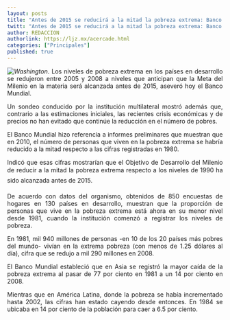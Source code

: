 ```yaml
---
layout: posts
title: "Antes de 2015 se reducirá a la mitad la pobreza extrema: Banco Mundial"
twitt: "Antes de 2015 se reducirá a la mitad la pobreza extrema: Banco Mundial"
author: REDACCION
authorlink: https://ljz.mx/acercade.html
categories: ["Principales"]
published: true
---
```

<div style="text-align: justify;">
  <p>
    <img src="images/stories/fotos_febrero/pobre.jpg" border="0" style="float: left;" /><em>Washington</em>. Los niveles de pobreza extrema en los países en desarrollo se redujeron entre 2005 y 2008 a niveles que anticipan que la Meta del Milenio en la materia será alcanzada antes de 2015, aseveró hoy el Banco Mundial.
  </p>
  
  <p>
    Un sondeo conducido por la institución multilateral mostró además que, contrario a las estimaciones iniciales, las recientes crisis económicas y de precios no han evitado que continúe la reducción en el número de pobres.
  </p>
  
  <p>
    El Banco Mundial hizo referencia a informes preliminares que muestran que en 2010, el número de personas que viven en la pobreza extrema se habría reducido a la mitad respecto a las cifras registradas en 1980.
  </p>
  
  <p>
    Indicó que esas cifras mostrarían que el Objetivo de Desarrollo del Milenio de reducir a la mitad la pobreza extrema respecto a los niveles de 1990 ha sido alcanzada antes de 2015.
  </p>
  
  <p>
    De acuerdo con datos del organismo, obtenidos de 850 encuestas de hogares en 130 países en desarrollo, muestran que la proporción de personas que vive en la pobreza extrema está ahora en su menor nivel desde 1981, cuando la institución comenzó a registrar los niveles de pobreza.
  </p>
  
  <p>
    En 1981, mil 940 millones de personas -en 10 de los 20 países más pobres del mundo- vivían en la extrema pobreza (con menos de 1.25 dólares al día), cifra que se redujo a mil 290 millones en 2008.
  </p>
  
  <p>
    El Banco Mundial estableció que en Asia se registró la mayor caída de la pobreza extrema al pasar de 77 por ciento en 1981 a un 14 por ciento en 2008.
  </p>
  
  <p>
    Mientras que en América Latina, donde la pobreza se había incrementado hasta 2002, las cifras han estado cayendo desde entonces. En 1984 se ubicaba en 14 por ciento de la población para caer a 6.5 por ciento.
  </p>
</div>
